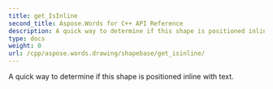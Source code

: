 ```yaml
---
title: get_IsInline
second_title: Aspose.Words for C++ API Reference
description: A quick way to determine if this shape is positioned inline with text. 
type: docs
weight: 0
url: /cpp/aspose.words.drawing/shapebase/get_isinline/
---
```


A quick way to determine if this shape is positioned inline with text. 

